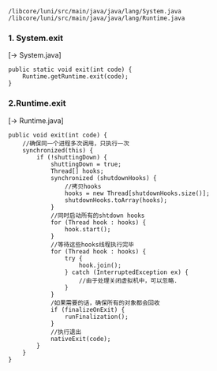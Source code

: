 

	/libcore/luni/src/main/java/java/lang/System.java
	/libcore/luni/src/main/java/java/lang/Runtime.java

### 1. System.exit

[-> System.java]

	public static void exit(int code) {
	    Runtime.getRuntime.exit(code);
	}

### 2.Runtime.exit 

[-> Runtime.java]

    public void exit(int code) {
        //确保同一个进程多次调用，只执行一次
        synchronized(this) {
            if (!shuttingDown) {
                shuttingDown = true;
                Thread[] hooks;
                synchronized (shutdownHooks) {
                    //拷贝hooks
                    hooks = new Thread[shutdownHooks.size()];
                    shutdownHooks.toArray(hooks);
                }
                //同时启动所有的shtdown hooks
                for (Thread hook : hooks) {
                    hook.start();
                }
                //等待这些hooks线程执行完毕
                for (Thread hook : hooks) {
                    try {
                        hook.join();
                    } catch (InterruptedException ex) {
                        //由于处理关闭虚拟机中，可以忽略.
                    }
                }
                /如果需要的话，确保所有的对象都会回收
                if (finalizeOnExit) {
                    runFinalization();
                }
                //执行退出
                nativeExit(code);
            }
        }
    }